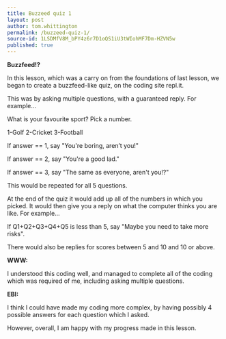 ```yaml
---
title: Buzzeed quiz 1
layout: post
author: tom.whittington
permalink: /buzzeed-quiz-1/
source-id: 1LSDMfV8M_bPY4z6r7D1oQS1iU3tWIohMF7Dm-HZVN5w
published: true
---
```

**Buzzfeed!?**

In this lesson, which was a carry on from the foundations of last lesson, we began to create a buzzfeed-like quiz, on the coding site repl.it. 

This was by asking multiple questions, with a guaranteed reply. For example…

What is your favourite sport? Pick a number. 

1-Golf 2-Cricket 3-Football 

If answer == 1, say "You're boring, aren’t you!"

If answer == 2, say "You're a good lad."

If answer == 3, say "The same as everyone, aren't you!?"

This would be repeated for all 5 questions. 

At the end of the quiz it would add up all of the numbers in which you picked. It would then give you a reply on what the computer thinks you are like. For example… 

If Q1+Q2+Q3+Q4+Q5 is less than 5, say "Maybe you need to take more risks". 

There would also be replies for scores between 5 and 10 and 10 or above. 

**WWW:**

I understood this coding well, and managed to complete all of the coding which was required of me, including asking multiple questions.

**EBI:**

I think I could have made my coding more complex, by having possibly 4 possible answers for each question which I asked. 

However, overall, I am happy with my progress made in this lesson.

